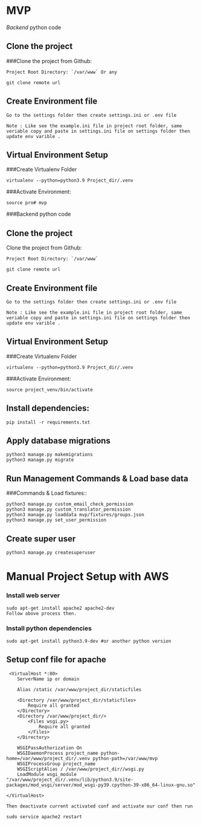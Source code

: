 # MVP
_Backend_ python code

## Clone the project
###Clone the project from Github:

    Project Root Directory: `/var/www` Or any
    
    git clone remote url

## Create Environment file

    Go to the settings folder then create settings.ini or .env file

    Note : Like see the example.ini file in project root folder, same veriable copy and paste in settings.ini file on settings folder then update env varible .

## Virtual Environment Setup
###Create Virtualenv Folder

    virtualenv --python=python3.9 Project_dir/.venv


###Activate Environment:

    source pro# mvp
###Backend python code

## Clone the project
Clone the project from Github:

    Project Root Directory: `/var/www`
    
    git clone remote url

## Create Environment file

    Go to the settings folder then create settings.ini or .env file

    Note : Like see the example.ini file in project root folder, same veriable copy and paste in settings.ini file on settings folder then update env varible .

## Virtual Environment Setup
###Create Virtualenv Folder

    virtualenv --python=python3.9 Project_dir/.venv


###Activate Environment:

    source project_venv/bin/activate

## Install dependencies:

    pip install -r requirements.txt


## Apply database migrations
    
    python3 manage.py makemigrations 
    python3 manage.py migrate


## Run Management Commands & Load base data
###Commands & Load fixtures::

    python3 manage.py custom_email_check_permission
    python3 manage.py custom_translator_permission
    python3 manage.py loaddata mvp/fixtures/groups.json
    python3 manage.py set_user_permission


## Create super user
    
    python3 manage.py createsuperuser


# Manual Project Setup with AWS
    
### Install web server
    sudo apt-get install apache2 apache2-dev
    Follow above process then.

### Install python dependencies
    sudo apt-get install python3.9-dev #or another python version

## Setup conf file for apache

     <VirtualHost *:80>
        ServerName ip or domain
    
        Alias /static /var/www/project_dir/staticfiles
    
        <Directory /var/www/project_dir/staticfiles>
            Require all granted
        </Directory>
        <Directory /var/www/project_dir/>
            <Files wsgi.py>
                Require all granted
            </Files>
        </Directory>
    
        WSGIPassAuthorization On
        WSGIDaemonProcess project_name python-home=/var/www/project_dir/.venv python-path=/var/www/mvp
        WSGIProcessGroup project_name
        WSGIScriptAlias / /var/www/project_dir//wsgi.py
        LoadModule wsgi_module "/var/www/project_dir/.venv/lib/python3.9/site-packages/mod_wsgi/server/mod_wsgi-py39.cpython-39-x86_64-linux-gnu.so"
    
    </VirtualHost>

    Then deactivate current activated conf and activate our conf then run

    sudo service apache2 restart
